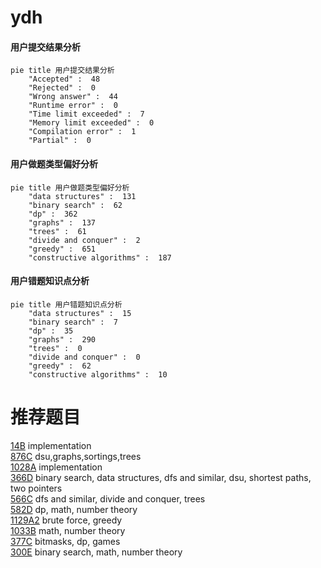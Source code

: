 # ydh

<!-- tabs:start -->



#### **用户提交结果分析**

```mermaid
pie title 用户提交结果分析
    "Accepted" :  48
    "Rejected" :  0
    "Wrong answer" :  44
    "Runtime error" :  0
    "Time limit exceeded" :  7
    "Memory limit exceeded" :  0
    "Compilation error" :  1
    "Partial" :  0
```

#### **用户做题类型偏好分析**

```mermaid
pie title 用户做题类型偏好分析
    "data structures" :  131
    "binary search" :  62
    "dp" :  362
    "graphs" :  137
    "trees" :  61
    "divide and conquer" :  2
    "greedy" :  651
    "constructive algorithms" :  187
```
#### **用户错题知识点分析**

```mermaid
pie title 用户错题知识点分析
    "data structures" :  15
    "binary search" :  7
    "dp" :  35
    "graphs" :  290
    "trees" :  0
    "divide and conquer" :  0
    "greedy" :  62
    "constructive algorithms" :  10
```



<!-- tabs:end -->
# 推荐题目
[14B](https://codeforces.com/contest/14/problem/B)		implementation		  
[876C](https://codeforces.com/contest/876/problem/C)		dsu,graphs,sortings,trees		  
[1028A](https://codeforces.com/contest/1028/problem/A)		implementation		  
[366D](https://codeforces.com/contest/366/problem/D)		binary search,
                        data structures,
                        dfs and similar,
                        dsu,
                        shortest paths,
                        two pointers		  
[566C](https://codeforces.com/contest/566/problem/C)		dfs and similar,
                        divide and conquer,
                        trees		  
[582D](https://codeforces.com/contest/582/problem/D)		dp,
                        math,
                        number theory		  
[1129A2](https://codeforces.com/contest/1129A/problem/2)		brute force,
                        greedy		  
[1033B](https://codeforces.com/contest/1033/problem/B)		math,
                        number theory		  
[377C](https://codeforces.com/contest/377/problem/C)		bitmasks,
                        dp,
                        games		  
[300E](https://codeforces.com/contest/300/problem/E)		binary search,
                        math,
                        number theory		  
